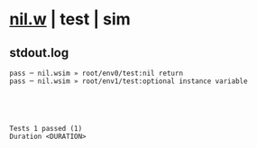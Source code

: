 # [nil.w](../../../../../examples/tests/valid/nil.w) | test | sim

## stdout.log
```log
pass ─ nil.wsim » root/env0/test:nil return                
pass ─ nil.wsim » root/env1/test:optional instance variable
 




Tests 1 passed (1) 
Duration <DURATION>

```

